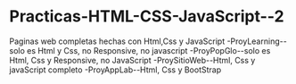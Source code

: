 # Practicas-HTML-CSS-JavaScript--2
Paginas web completas hechas con Html,Css y JavaScript
-ProyLearning--solo es Html y Css, no Responsive, no javascript
-ProyPopGlo--solo es Html, Css y Responsive, no JavaScript
-ProySitioWeb--Html, Css y javaScript completo
-ProyAppLab--Html, Css y BootStrap
